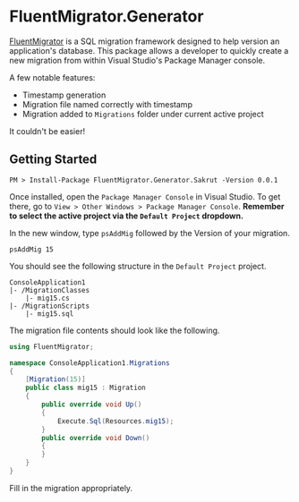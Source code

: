 # FluentMigrator.Generator

[FluentMigrator](https://github.com/schambers/fluentmigrator) is a SQL migration framework designed to help version an application's database. This package allows a developer to quickly create a new migration from within Visual Studio's Package Manager console. 

A few notable features:

- Timestamp generation
- Migration file named correctly with timestamp
- Migration added to `Migrations` folder under current active project

It couldn't be easier!

## Getting Started

```console
PM > Install-Package FluentMigrator.Generator.Sakrut -Version 0.0.1
```

Once installed, open the `Package Manager Console` in Visual Studio. To get there, go to `View > Other Windows > Package Manager Console`. **Remember to select the active project via the `Default Project` dropdown.**

In the new window, type `psAddMig` followed by the Version of your migration.

```console
psAddMig 15
```

You should see the following structure in the `Default Project` project.

```
ConsoleApplication1
|- /MigrationClasses
    |- mig15.cs
|- /MigrationScripts
    |- mig15.sql
```

The migration file contents should look like the following.

```csharp
using FluentMigrator;

namespace ConsoleApplication1.Migrations
{
    [Migration(15)]
    public class mig15 : Migration
    {
        public override void Up()
        {
			Execute.Sql(Resources.mig15);
        }
        public override void Down()
        {
        }
    }
}
```

Fill in the migration appropriately.
